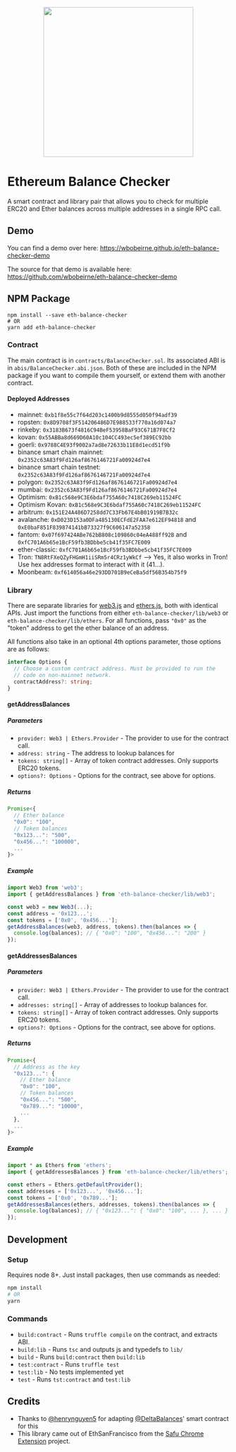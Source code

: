 <p align="center">
  <img src="https://i.imgur.com/2ZBxjyu.png" width="340" />
  <h1>Ethereum Balance Checker</h1>
</p>

A smart contract and library pair that allows you to check for multiple ERC20
and Ether balances across multiple addresses in a single RPC call.

## Demo

You can find a demo over here: https://wbobeirne.github.io/eth-balance-checker-demo

The source for that demo is available here: https://github.com/wbobeirne/eth-balance-checker-demo

## NPM Package

```
npm install --save eth-balance-checker
# OR
yarn add eth-balance-checker
```

### Contract

The main contract is in `contracts/BalanceChecker.sol`. Its associated ABI is in `abis/BalanceChecker.abi.json`. Both of these are included in the NPM package if you want to compile them yourself, or extend them with another
contract.

#### Deployed Addresses

- mainnet: `0xb1f8e55c7f64d203c1400b9d8555d050f94adf39`
- ropsten: `0x8D9708f3F514206486D7E988533f770a16d074a7`
- rinkeby: `0x3183B673f4816C94BeF53958BaF93C671B7F8Cf2`
- kovan: `0x55ABBa8d669D60A10c104CC493ec5ef389EC92bb`
- goerli: `0x9788C4E93f9002a7ad8e72633b11E8d1ecd51f9b`
- binance smart chain mainnet: `0x2352c63A83f9Fd126af8676146721Fa00924d7e4`
- binance smart chain testnet: `0x2352c63A83f9Fd126af8676146721Fa00924d7e4`
- polygon: `0x2352c63A83f9Fd126af8676146721Fa00924d7e4`
- mumbai: `0x2352c63A83f9Fd126af8676146721Fa00924d7e4`
- Optimism: `0xB1c568e9C3E6bdaf755A60c7418C269eb11524FC`
- Optimism Kovan: `0xB1c568e9C3E6bdaf755A60c7418C269eb11524FC`
- arbitrum: `0x151E24A486D7258dd7C33Fb67E4bB01919B7B32c`
- avalanche: `0xD023D153a0DFa485130ECFdE2FAA7e612EF94818` and `0xE0baF851F839874141bB73327f9C606147a52358`
- fantom: `0x07f697424ABe762bB808c109860c04eA488ff92B` and `0xfC701A6b65e1BcF59fb3BDbbe5cb41f35FC7E009`
- ether-classic: `0xfC701A6b65e1BcF59fb3BDbbe5cb41f35FC7E009`
- Tron: `TN8RtFXeQZyFHGmH1iiSRm5r4CRz1yWkCf` --> Yes, it also works in Tron! Use hex addresses format to interact with it (41...).
- Moonbeam: `0xf614056a46e293DD701B9eCeBa5df56B354b75f9`

### Library

There are separate libraries for [web3.js](https://github.com/ethereum/web3.js/)
and [ethers.js](https://github.com/ethers-io/ethers.js/), both with identical
APIs. Just import the functions from either `eth-balance-checker/lib/web3` or
`eth-balance-checker/lib/ethers`. For all functions, pass `"0x0"` as the "token"
address to get the ether balance of an address.

All functions also take in an optional 4th options parameter, those options are as follows:

```typescript
interface Options {
  // Choose a custom contract address. Must be provided to run the
  // code on non-mainnet network.
  contractAddress?: string;
}
```

#### getAddressBalances

##### Parameters
* `provider: Web3 | Ethers.Provider` - The provider to use for the contract call.
* `address: string` - The address to lookup balances for
* `tokens: string[]` - Array of token contract addresses. Only supports ERC20 tokens.
* `options?: Options` - Options for the contract, see above for options.

##### Returns
```js
Promise<{
  // Ether balance
  "0x0": "100",
  // Token balances
  "0x123...": "500",
  "0x456...": "100000",
  ...
}>
```

##### Example
```ts
import Web3 from 'web3';
import { getAddressBalances } from 'eth-balance-checker/lib/web3';

const web3 = new Web3(...);
const address = '0x123...';
const tokens = ['0x0', '0x456...'];
getAddressBalances(web3, address, tokens).then(balances => {
  console.log(balances); // { "0x0": "100", "0x456...": "200" }
});
```

#### getAddressesBalances

##### Parameters
* `provider: Web3 | Ethers.Provider` - The provider to use for the contract call.
* `addresses: string[]` - Array of addresses to lookup balances for.
* `tokens: string[]` - Array of token contract addresses. Only supports ERC20 tokens.
* `options?: Options` - Options for the contract, see above for options.

##### Returns
```js
Promise<{
  // Address as the key
  "0x123...": {
    // Ether balance
    "0x0": "100",
    // Token balances
    "0x456...": "500",
    "0x789...": "10000",
    ...
  },
  ...
}>
```

##### Example
```ts
import * as Ethers from 'ethers';
import { getAddressesBalances } from 'eth-balance-checker/lib/ethers';

const ethers = Ethers.getDefaultProvider();
const addresses = ['0x123...', '0x456...'];
const tokens = ['0x0', '0x789...'];
getAddressesBalances(ethers, addresses, tokens).then(balances => {
  console.log(balances); // { "0x123...": { "0x0": "100", ... }, ... }
});
```

## Development

### Setup

Requires node 8+. Just install packages, then use commands as needed:

```bash
npm install
# OR
yarn
```

### Commands

* `build:contract` - Runs `truffle compile` on the contract, and extracts ABI.
* `build:lib` - Runs `tsc` and outputs js and typedefs to `lib/`
* `build` - Runs `build:contract` then `build:lib`
* `test:contract` - Runs `truffle test`
* `test:lib` - No tests implemented yet
* `test` - Runs `tst:contract` and `test:lib`

## Credits

* Thanks to [@henrynguyen5](https://github.com/henrynguyen5) for adapting
[@DeltaBalances](https://github.com/DeltaBalances)' smart contract for this
* This library came out of EthSanFrancisco from the
[Safu Chrome Extension](https://github.com/grant-project/safu-extension) project.

